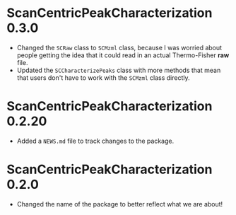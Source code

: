 # ScanCentricPeakCharacterization 0.3.0

* Changed the `SCRaw` class to `SCMzml` class, because I was worried about 
people getting the idea that it could read in an actual Thermo-Fisher **raw** file.
* Updated the `SCCharacterizePeaks` class with more methods that mean that users
don't have to work with the `SCMzml` class directly.

# ScanCentricPeakCharacterization 0.2.20

* Added a `NEWS.md` file to track changes to the package.

# ScanCentricPeakCharacterization 0.2.0

* Changed the name of the package to better reflect what we are about!
